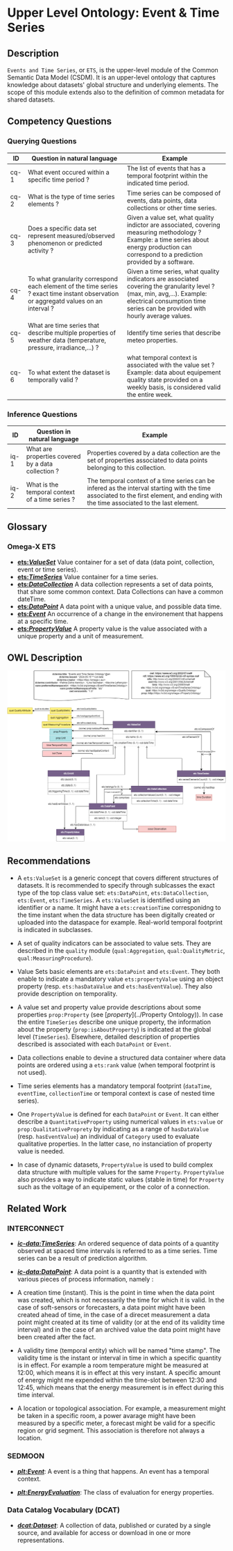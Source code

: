 # Upper Level Ontology: Event & Time Series

## Description
`Events and Time Series`, or `ETS`, is the upper-level module of the Common Semantic Data Model (CSDM). It is an upper-level ontology that captures knowledge about datasets' global structure and underlying elements.
The scope of this module extends also to the definition of common metadata for shared datasets.

## Competency Questions
### Querying Questions
| ID | Question in natural language | Example
|---|---|---|
| cq-1 | What event occured within a specific time period ? | The list of events that has a temporal footprint within the indicated time period. |
| cq-2 | What is the type of time series elements ?   | Time series can be composed of events, data points, data collections or other time series. |
| cq-3 | Does a specific data set represent measured/observed phenomenon or predicted activity ? | Given a value set, what quality indictor are associated, covering measuring methodology ? Example: a time series about energy production can correspond to a prediction provided by a software.  |
| cq-4 | To what granularity correspond each element of the time series ? exact time instant observation or aggregatd values on an interval ?  | Given a time series, what quality indicators are associated covering the granularity level ? (max, min, avg,...). Example: electrical consumption time series can be provided with hourly average values.  |
| cq-5 | What are time series that describe multiple properties of weather data (temperature, pressure, irradiance,...) ? | Identify time series that describe meteo properties. |
| cq-6 | To what extent the dataset is temporally valid ? | what temporal context is associated with the value set ? Example: data about equipement quality state provided on a weekly basis, is considered valid the entire week.  |
### Inference Questions
| ID | Question in natural language | Example
|---|---|---|
| iq-1 | What are properties covered by a data collection ? | Properties covered by a data collection are the set of properties associated to data points belonging to this collection. |
| iq-2 | What is the temporal context of a time series  ? | The temporal context of a time series can be infered as the interval starting with the time associated to the first element, and ending with the time associated to the last element. |

## Glossary
### Omega-X ETS
* [**ets:_ValueSet_**](https://w3id.org/omega-x/ontology/EventTimeSeries/ValueSet/)
Value container for a set of data (data point, collection, event or time series).
* [**ets:_TimeSeries_**](https://w3id.org/omega-x/ontology/EventTimeSeries/TimeSeries/)
Value container for a time series.
* [**ets:_DataCollection_**](https://w3id.org/omega-x/ontology/EventTimeSeries/DataCollection/)
A data collection represents a set of data points, that share some common context. Data Collections can have a common dateTime.
* [**ets:_DataPoint_**](https://w3id.org/omega-x/ontology/EventTimeSeries/DataPoint/)
A data point with a unique value, and possible data time.
* [**ets:_Event_**](https://w3id.org/omega-x/ontology/EventTimeSeries/Event/)
An occurrence of a change in the environement that happens at a specific time.
* [**ets:_PropertyValue_**](https://w3id.org/omega-x/ontology/EventTimeSeries/PropertyValue/)
A property value is the value associated with a unique property and a unit of measurement.
## OWL Description

![Diagram](./EventsTimeSeries.png)


## Recommendations
- A `ets:ValueSet` is a generic concept that covers different structures of datasets. It is recommended to specify through sublcasses the exact type of the top class value set: `ets:DataPoint`, `ets:DataCollection`, `ets:Event`, `ets:TimeSeries`. A `ets:ValueSet` is identified using an identifier or a name. It might have a `ets:creationTime` corresponidng to the time instant when the data structure has been digitally created or uploaded into the dataspace for example. Real-world temporal footprint is indicated in subclasses. 

- A set of quality indicators can be associated to value sets. They are described in the `quality` module (`qual:Aggregation`, `qual:QualityMetric`, `qual:MeasuringProcedure`).

- Value Sets basic elements are `ets:DataPoint` and `ets:Event`. They both enable to indicate a mandatory value `ets:propertyValue` using an object property (resp. `ets:hasDataValue` and `ets:hasEventValue`). They also provide description on temporality. 

- A value set and property value provide descriptions about some properties `prop:Property` (see [_property_](../Property Ontology)). In case the entire `TimeSeries` describe one unique property, the information about the property (`prop:isAboutProperty`) is indicated at the global level (`TimeSeries`). Elsewhere, detailed description of properties described is associated with each `DataPoint` or `Event`.

- Data collections enable to devine a structured data container where data points are ordered using a `ets:rank` value (when temporal footprint is not used). 

- Time series elements has a mandatory temporal footprint (`dataTime`, `eventTime`, `collectionTime` or temporal context is case of nested time series). 

- One `PropertyValue` is defined for each `DataPoint` or `Event`. It can either describe a `QuantitativeProperty` using numerical values in `ets:value` or `prop:QualitativeProprety` by indicating as a range of `hasDataValue` (resp. `hasEventValue`) an individual of `Category` used to evaluate qualitative properties. In the latter case, no instanciation of property value is needed. 

- In case of dynamic datasets, `PropertyValue` is used to build complex data structure with multiple values for the same `Property`. `PropertyValue` also provides a way to indicate static values (stable in time) for `Property` such as the voltage of an equipement, or the color of a connection. 

## Related Work

### INTERCONNECT
* [**_ic-data:TimeSeries_**](http://ontology.tno.nl/interconnect/datapoint#TimeSeries): An ordered sequence of data points of a quantity observed at spaced time intervals is referred to as a time series. Time series can be a result of prediction algorithm.

* [**_ic-data:DataPoint_**](http://ontology.tno.nl/interconnect/datapoint#DataPoint): A data point is a quantity that is extended with various pieces of process information, namely : 
- A creation time (instant). This is the point in time when the data point was created, which is not necessarily the time for which it is valid. In the case of soft-sensors or forecasters, a data point might have been created ahead of time, in the case of a direcet measurement a data point might created at its time of validity (or at the end of its validity time interval) and in the case of an archived value the data point might have been created after the fact.

 - A validity time (temporal entity) which will be named \"time stamp\". The validity time is the instant or interval in time in which a specific quantity is in effect. For example a room temperature might be measured at 12:00, which means it is in effect at this very instant. A specific amount of energy might me expended within the time-slot between 12:30 and 12:45, which means that the energy measurement is in effect during this time interval.

 - A location or topological association. For example, a measurement might be taken in a specific room, a power avarage might have been measured by a specific meter, a forecast might be valid for a specific region or grid segment. This association is therefore not always a location.


### SEDMOON
* [**_plt:Event_**](https://w3id.org/platoon/Event): A event is a thing that happens. An event has a temporal context. 

* [**_plt:EnergyEvaluation_**](https://w3id.org/platoon/EnergyEvaluation): The class of evaluation for energy properties.

### Data Catalog Vocabulary (DCAT)
* [**_dcat:Dataset_**](https://www.w3.org/ns/dcat#dataset): A collection of data, published or curated by a single source, and available for access or download in one or more representations.

